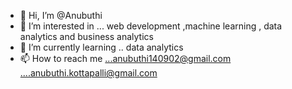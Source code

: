 - 👋 Hi, I’m @Anubuthi
- 👀 I’m interested in ... web development ,machine learning , data analytics  and business analytics 
- 🌱 I’m currently learning .. data analytics 
- 📫 How to reach me ...anubuthi140902@gmail.com ....anubuthi.kottapalli@gmail.com

<!---
Anubuthi/Anubuthi is a ✨ special ✨ repository because its `README.md` (this file) appears on your GitHub profile.
You can click the Preview link to take a look at your changes.
--->
